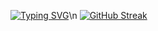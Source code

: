 [![Typing SVG](https://readme-typing-svg.herokuapp.com?color=%2336BCF7&lines=National+geography)](https://git.io/typing-svg)\n
[![GitHub Streak](https://github-readme-streak-stats.herokuapp.com/?user=alerthw)](https://git.io/streak-stats)
